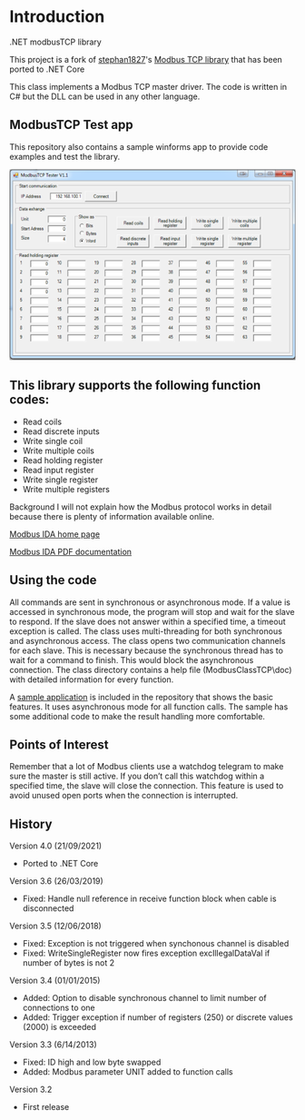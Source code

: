 # Introduction

.NET modbusTCP library

This project is a fork of [stephan1827](https://github.com/stephan1827)'s [Modbus TCP library](https://github.com/stephan1827/modbusTCP-DotNET) that has been ported to .NET Core

This class implements a Modbus TCP master driver. The code is written in C# but the DLL can
be used in any other language.

## ModbusTCP Test app

This repository also contains a sample winforms app to provide code examples and test the library.

![Picture](https://github.com/Cteso/ModbusTCP.NET/blob/main/.github/images/Screenshot.png)

## This library supports the following function codes:

- Read coils
- Read discrete inputs
- Write single coil
- Write multiple coils
- Read holding register
- Read input register
- Write single register
- Write multiple registers

Background
I will not explain how the Modbus protocol works in detail because there is plenty of information available online.

[Modbus IDA home page](http://www.modbus.org/)

[Modbus IDA PDF documentation](http://www.modbus.org/docs/Modbus_Messaging_Implementation_Guide_V1_0a.pdf)

## Using the code

All commands are sent in synchronous or asynchronous mode. If a value is accessed in synchronous mode, the program will stop and wait for the slave to respond. If the slave does not answer within a specified time, a timeout exception is called. The class uses multi-threading for both synchronous and asynchronous access. The class opens two communication channels for each slave. This is necessary because the synchronous thread has to wait for a command to finish. This would block the asynchronous connection. The class directory contains a help file (ModbusClassTCP\doc) with detailed information for every function.

A [sample application](https://github.com/Cteso/ModbusTCP.NET/tree/main/src/ModbusTestApp) is included in the repository that shows the basic features. It uses asynchronous mode for all function calls. The sample has some additional code to make the result handling more comfortable.

## Points of Interest

Remember that a lot of Modbus clients use a watchdog telegram to make sure the master is still active. If you don’t call this watchdog within a specified time, the slave will close the connection. This feature is used to avoid unused open ports when the connection is interrupted.

## History

Version 4.0 (21/09/2021)

- Ported to .NET Core

Version 3.6 (26/03/2019)

- Fixed: Handle null reference in receive function block when cable is disconnected

Version 3.5 (12/06/2018)

- Fixed: Exception is not triggered when synchonous channel is disabled
- Fixed: WriteSingleRegister now fires exception excIllegalDataVal if number of bytes is not 2

Version 3.4 (01/01/2015)

- Added: Option to disable synchronous channel to limit number of connections to one
- Added: Trigger exception if number of registers (250) or discrete values (2000) is exceeded

Version 3.3 (6/14/2013)

- Fixed: ID high and low byte swapped
- Added: Modbus parameter UNIT added to function calls

Version 3.2

- First release
